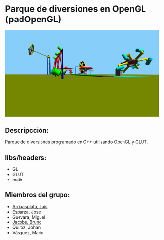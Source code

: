 # Parque de diversiones en OpenGL (padOpenGL)

[![Image](screenshot.png)](https://www.youtube.com/watch?v=R4qdot4WWYo "YouTube Video")

## Descripcción:
Parque de diversiones programado en C++ utilizando OpenGL y GLUT.

## libs/headers:
- GL
- GLUT
- math

## Miembros del grupo:
- [Arribasplata, Luis](https://github.com/SaCSeBaS)
- Esparza, Jose 
- Guevara, Miguel
- [Jacobs, Bruno](https://github.com/brunojacobs1)
- Quiroz, Johan
- Vásquez, Mario
